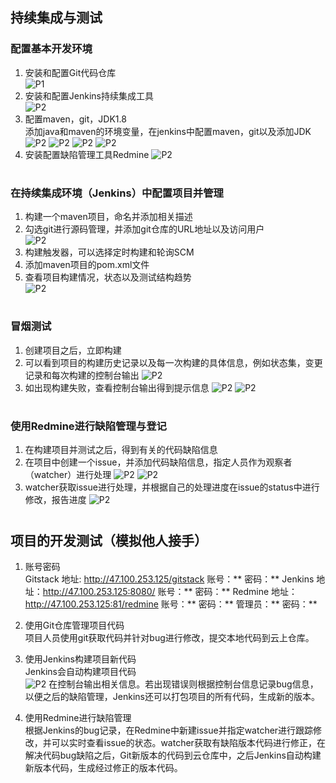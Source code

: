 ## 持续集成与测试

### 配置基本开发环境
1. 安装和配置Git代码仓库  
![P1](./1.png)
2. 安装和配置Jenkins持续集成工具  
![P2](./5.png)
3. 配置maven，git，JDK1.8  
添加java和maven的环境变量，在jenkins中配置maven，git以及添加JDK  
![P2](./3.png)
![P2](./maven.png) 
![P2](./gitJ.png)
![P2](./m.png)    
4. 安装配置缺陷管理工具Redmine
![P2](./4.png) 
#
### 在持续集成环境（Jenkins）中配置项目并管理
1. 构建一个maven项目，命名并添加相关描述
2. 勾选git进行源码管理，并添加git仓库的URL地址以及访问用户  
![P2](./URL.png)
3. 构建触发器，可以选择定时构建和轮询SCM
4. 添加maven项目的pom.xml文件
5. 查看项目构建情况，状态以及测试结构趋势  
![P2](./2.png)
#

### 冒烟测试
1. 创建项目之后，立即构建
2. 可以看到项目的构建历史记录以及每一次构建的具体信息，例如状态集，变更记录和每次构建的控制台输出
![P2](./7.png)
3. 如出现构建失败，查看控制台输出得到提示信息
![P2](./6.png)
![P2](./8.png)
#
### 使用Redmine进行缺陷管理与登记
1. 在构建项目并测试之后，得到有关的代码缺陷信息
2. 在项目中创建一个issue，并添加代码缺陷信息，指定人员作为观察者（watcher）进行处理
![P2](./9.png)
![P2](./10.png)
3. watcher获取issue进行处理，并根据自己的处理进度在issue的status中进行修改，报告进度
![P2](./11.png)
#
## 项目的开发测试（模拟他人接手）
1. 账号密码  
    Gitstack 地址: http://47.100.253.125/gitstack 账号：** 密码：** 
    Jenkins 地址：http://47.100.253.125:8080/ 账号：** 密码：** 
    Redmine 地址：http://47.100.253.125:81/redmine 账号：** 密码：** 管理员：** 密码：**

2. 使用Git仓库管理项目代码  
    项目人员使用git获取代码并针对bug进行修改，提交本地代码到云上仓库。  

3. 使用Jenkins构建项目新代码  
    Jenkins会自动构建项目代码  
    ![P2](./12.png)
    在控制台输出相关信息。若出现错误则根据控制台信息记录bug信息，以便之后的缺陷管理，Jenkins还可以打包项目的所有代码，生成新的版本。

4. 使用Redmine进行缺陷管理  
    根据Jenkins的bug记录，在Redmine中新建issue并指定watcher进行跟踪修改，并可以实时查看issue的状态。watcher获取有缺陷版本代码进行修正，在解决代码bug缺陷之后，Git新版本的代码到云仓库中，之后Jenkins自动构建新版本代码，生成经过修正的版本代码。

